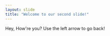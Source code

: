 ```yaml
---
layout: slide
title: "Welcome to our second slide!"
---
```

Hey, How're you?
Use the left arrow to go back!
